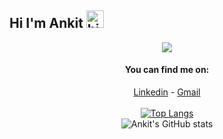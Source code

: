 ## Hi I'm Ankit <img src="https://user-images.githubusercontent.com/1303154/88677602-1635ba80-d120-11ea-84d8-d263ba5fc3c0.gif" width="28px" alt="hi">

<div align="center">
<img src="https://github.com/SP-XD/SP-XD/blob/main/images/dino.gif?raw=true" />

<br>



#### You can find me on:
[Linkedin](https://www.linkedin.com/in/ankit-sharma-7843aa187) - [Gmail](mailto:ankitsharma8794@gmail.com)
<br>
<br>
<a href="https://github.com/ANKITSHARMA98">
[![Top Langs](https://github-readme-stats.vercel.app/api/top-langs/?username=ANKITSHARMA98&theme=highcontrast&layout=compact)](https://github.com/anuraghazra/github-readme-stats)
</a>
<br>
![Ankit's GitHub stats](https://github-readme-stats.vercel.app/api?username=ANKITSHARMA98&theme=radical&show_icons=true)
</div>
